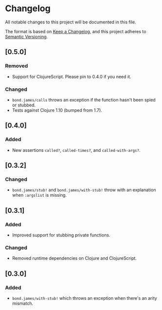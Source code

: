 # Changelog
All notable changes to this project will be documented in this file.

The format is based on [Keep a Changelog](https://keepachangelog.com/en/1.0.0/),
and this project adheres to [Semantic Versioning](https://semver.org/spec/v2.0.0.html).

## [0.5.0]
### Removed
- Support for ClojureScript. Please pin to 0.4.0 if you need it.

### Changed
- `bond.james/calls` throws an exception if the function hasn't been spied or stubbed.
- Tests against Clojure 1.10 (bumped from 1.7).

## [0.4.0]
### Added
- New assertions `called?`, `called-times?`, and `called-with-args?`.

## [0.3.2]
### Changed
- `bond.james/stub!` and `bond.james/with-stub!` throw with an explanation when `:argslist` is missing.

## [0.3.1]
### Added
- Improved support for stubbing private functions.

### Changed
- Removed runtime dependencies on Clojure and ClojureScript.

## [0.3.0]
### Added
- `bond.james/with-stub!` which throws an exception when there's an arity mismatch.
